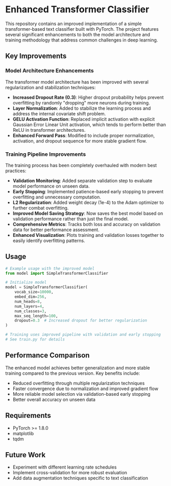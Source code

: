 # Enhanced Transformer Classifier

This repository contains an improved implementation of a simple transformer-based text classifier built with PyTorch. The project features several significant enhancements to both the model architecture and training methodology that address common challenges in deep learning.

## Key Improvements

### Model Architecture Enhancements

The transformer model architecture has been improved with several regularization and stabilization techniques:

- **Increased Dropout Rate (0.3)**: Higher dropout probability helps prevent overfitting by randomly "dropping" more neurons during training.
- **Layer Normalization**: Added to stabilize the learning process and address the internal covariate shift problem.
- **GELU Activation Function**: Replaced implicit activation with explicit Gaussian Error Linear Unit activation, which tends to perform better than ReLU in transformer architectures.
- **Enhanced Forward Pass**: Modified to include proper normalization, activation, and dropout sequence for more stable gradient flow.

### Training Pipeline Improvements

The training process has been completely overhauled with modern best practices:

- **Validation Monitoring**: Added separate validation step to evaluate model performance on unseen data.
- **Early Stopping**: Implemented patience-based early stopping to prevent overfitting and unnecessary computation.
- **L2 Regularization**: Added weight decay (1e-4) to the Adam optimizer to further combat overfitting.
- **Improved Model Saving Strategy**: Now saves the best model based on validation performance rather than just the final model.
- **Comprehensive Metrics**: Tracks both loss and accuracy on validation data for better performance assessment.
- **Enhanced Visualization**: Plots training and validation losses together to easily identify overfitting patterns.

## Usage

```python
# Example usage with the improved model
from model import SimpleTransformerClassifier

# Initialize model
model = SimpleTransformerClassifier(
    vocab_size=10000,
    embed_dim=256,
    num_heads=8,
    num_layers=4,
    num_classes=3,
    max_seq_length=100,
    dropout=0.3  # Increased dropout for better regularization
)

# Training uses improved pipeline with validation and early stopping
# See train.py for details
```

## Performance Comparison

The enhanced model achieves better generalization and more stable training compared to the previous version. Key benefits include:

- Reduced overfitting through multiple regularization techniques
- Faster convergence due to normalization and improved gradient flow
- More reliable model selection via validation-based early stopping
- Better overall accuracy on unseen data

## Requirements

- PyTorch >= 1.8.0
- matplotlib
- tqdm

## Future Work

- Experiment with different learning rate schedules
- Implement cross-validation for more robust evaluation
- Add data augmentation techniques specific to text classification
